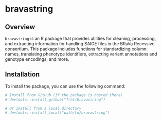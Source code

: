 # bravastring

## Overview
`bravastring` is an R package that provides utilities for cleaning, processing, and extracting information for handling SAIGE files in the BRaVa Recessive consortium. This package includes functions for standardizing column names, translating phenotype identifiers, extracting variant annotations and genotype encodings, and more.

## Installation
To install the package, you can use the following command:

```r
# Install from GitHub (if the package is hosted there)
# devtools::install_github("frhl/bravastring")

# Or install from a local directory
# devtools::install_local("path/to/bravastring")
```

